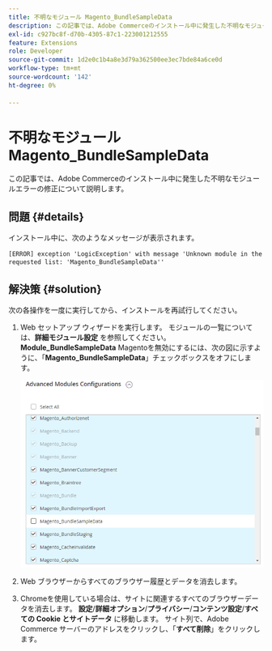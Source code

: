 ```yaml
---
title: 不明なモジュール Magento_BundleSampleData
description: この記事では、Adobe Commerceのインストール中に発生した不明なモジュールエラーの修正について説明します。
exl-id: c927bc8f-d70b-4305-87c1-223001212555
feature: Extensions
role: Developer
source-git-commit: 1d2e0c1b4a8e3d79a362500ee3ec7bde84a6ce0d
workflow-type: tm+mt
source-wordcount: '142'
ht-degree: 0%

---
```


# 不明なモジュール Magento_BundleSampleData

この記事では、Adobe Commerceのインストール中に発生した不明なモジュールエラーの修正について説明します。

## 問題 {#details}

インストール中に、次のようなメッセージが表示されます。

```text
[ERROR] exception 'LogicException' with message 'Unknown module in the requested list: 'Magento_BundleSampleData''
```

## 解決策 {#solution}

次の各操作を一度に実行してから、インストールを再試行してください。

1. Web セットアップ ウィザードを実行します。 モジュールの一覧については、**詳細モジュール設定** を参照してください。 **Module\_BundleSampleData** Magentoを無効にするには、次の図に示すように、「**Magento\_BundleSampleData**」チェックボックスをオフにします。

   ![tshoot_bundlesampledata.png](assets/tshoot_bundlesampledata.png)

1. Web ブラウザーからすべてのブラウザー履歴とデータを消去します。
1. Chromeを使用している場合は、サイトに関連するすべてのブラウザーデータを消去します。  **設定**/**詳細オプション**/**プライバシー**/**コンテンツ設定**/**すべての Cookie とサイトデータ** に移動します。 サイト列で、Adobe Commerce サーバーのアドレスをクリックし、「**すべて削除**」をクリックします。
